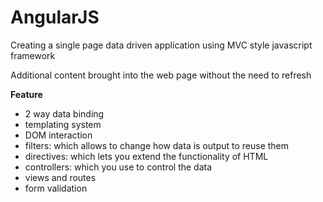 # AngularJS

Creating a single page data driven application using MVC style javascript framework

Additional content brought into the web page without the need to refresh

**Feature**
- 2 way data binding
- templating system
- DOM interaction
- filters: which allows to change how data is output to reuse them
- directives: which lets you extend the functionality of HTML
- controllers: which you use to control the data
- views and routes
- form validation
